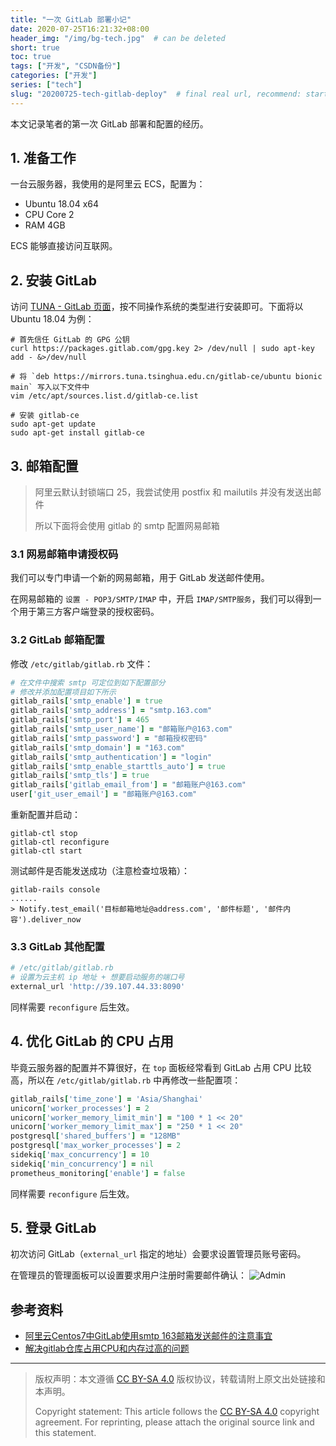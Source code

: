 ```yaml
---
title: "一次 GitLab 部署小记"
date: 2020-07-25T16:21:32+08:00
header_img: "/img/bg-tech.jpg"  # can be deleted
short: true
toc: true
tags: ["开发", "CSDN备份"]
categories: ["开发"]
series: ["tech"]
slug: "20200725-tech-gitlab-deploy"  # final real url, recommend: start by date, follow lower case words with hyphen splitter. E.g., `20230316-text-title`
---
```


本文记录笔者的第一次 GitLab 部署和配置的经历。

## 1. 准备工作

一台云服务器，我使用的是阿里云 ECS，配置为：
* Ubuntu 18.04 x64
* CPU Core 2
* RAM 4GB

ECS 能够直接访问互联网。

## 2. 安装 GitLab

访问 [TUNA - GitLab 页面](https://mirrors.tuna.tsinghua.edu.cn/help/gitlab-ce/)，按不同操作系统的类型进行安装即可。下面将以 Ubuntu 18.04 为例：

```shell
# 首先信任 GitLab 的 GPG 公钥
curl https://packages.gitlab.com/gpg.key 2> /dev/null | sudo apt-key add - &>/dev/null

# 将 `deb https://mirrors.tuna.tsinghua.edu.cn/gitlab-ce/ubuntu bionic main` 写入以下文件中
vim /etc/apt/sources.list.d/gitlab-ce.list

# 安装 gitlab-ce
sudo apt-get update
sudo apt-get install gitlab-ce
```

## 3. 邮箱配置

> 阿里云默认封锁端口 25，我尝试使用 postfix 和 mailutils 并没有发送出邮件
>
> 所以下面将会使用 gitlab 的 smtp 配置网易邮箱

### 3.1 网易邮箱申请授权码

我们可以专门申请一个新的网易邮箱，用于 GitLab 发送邮件使用。

在网易邮箱的 `设置 - POP3/SMTP/IMAP` 中，开启 `IMAP/SMTP服务`，我们可以得到一个用于第三方客户端登录的授权密码。

### 3.2 GitLab 邮箱配置

修改 `/etc/gitlab/gitlab.rb` 文件：

```ruby
# 在文件中搜索 smtp 可定位到如下配置部分
# 修改并添加配置项目如下所示
gitlab_rails['smtp_enable'] = true
gitlab_rails['smtp_address'] = "smtp.163.com"
gitlab_rails['smtp_port'] = 465
gitlab_rails['smtp_user_name'] = "邮箱账户@163.com"
gitlab_rails['smtp_password'] = "邮箱授权密码"
gitlab_rails['smtp_domain'] = "163.com"
gitlab_rails['smtp_authentication'] = "login"
gitlab_rails['smtp_enable_starttls_auto'] = true
gitlab_rails['smtp_tls'] = true
gitlab_rails['gitlab_email_from'] = "邮箱账户@163.com"
user['git_user_email'] = "邮箱账户@163.com"
```

重新配置并启动：
```shell
gitlab-ctl stop
gitlab-ctl reconfigure
gitlab-ctl start
```

测试邮件是否能发送成功（注意检查垃圾箱）：
```shell
gitlab-rails console
......
> Notify.test_email('目标邮箱地址@address.com', '邮件标题', '邮件内容').deliver_now
```

### 3.3 GitLab 其他配置

```ruby
# /etc/gitlab/gitlab.rb
# 设置为云主机 ip 地址 + 想要启动服务的端口号
external_url 'http://39.107.44.33:8090'
```

同样需要 `reconfigure` 后生效。

## 4. 优化 GitLab 的 CPU 占用

毕竟云服务器的配置并不算很好，在 `top` 面板经常看到 GitLab 占用 CPU 比较高，所以在 `/etc/gitlab/gitlab.rb` 中再修改一些配置项：

```ruby
gitlab_rails['time_zone'] = 'Asia/Shanghai'
unicorn['worker_processes'] = 2
unicorn['worker_memory_limit_min'] = "100 * 1 << 20"
unicorn['worker_memory_limit_max'] = "250 * 1 << 20"
postgresql['shared_buffers'] = "128MB"
postgresql['max_worker_processes'] = 2
sidekiq['max_concurrency'] = 10
sidekiq['min_concurrency'] = nil
prometheus_monitoring['enable'] = false
```

同样需要 `reconfigure` 后生效。


## 5. 登录 GitLab

初次访问 GitLab（`external_url` 指定的地址）会要求设置管理员账号密码。

在管理员的管理面板可以设置要求用户注册时需要邮件确认：
![Admin](/img/posts/20200725161637569.png "Admin")


## 参考资料

* [阿里云Centos7中GitLab使用smtp 163邮箱发送邮件的注意事宜](https://blog.csdn.net/u013237897/article/details/81004991?utm_medium=distribute.pc_relevant.none-task-blog-BlogCommendFromMachineLearnPai2-2.compare&depth_1-utm_source=distribute.pc_relevant.none-task-blog-BlogCommendFromMachineLearnPai2-2.compare)
* [解决gitlab仓库占用CPU和内存过高的问题](https://www.mairoot.com/?p=2689)


---

> 版权声明：本文遵循 [CC BY-SA 4.0](https://creativecommons.org/licenses/by-sa/4.0/deed.zh) 版权协议，转载请附上原文出处链接和本声明。
>
> Copyright statement: This article follows the [CC BY-SA 4.0](https://creativecommons.org/licenses/by-sa/4.0/deed.en) copyright agreement. For reprinting, please attach the original source link and this statement.

